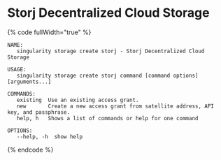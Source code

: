 # Storj Decentralized Cloud Storage

{% code fullWidth="true" %}
```
NAME:
   singularity storage create storj - Storj Decentralized Cloud Storage

USAGE:
   singularity storage create storj command [command options] [arguments...]

COMMANDS:
   existing  Use an existing access grant.
   new       Create a new access grant from satellite address, API key, and passphrase.
   help, h   Shows a list of commands or help for one command

OPTIONS:
   --help, -h  show help
```
{% endcode %}
